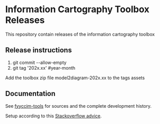 # Information Cartography Toolbox Releases
This repository contain releases of the information cartography toolbox

## Release instructions

1. git commit --allow-empty
2. git tag '202x.xx'   #year-month

Add the toolbox zip file model2diagram-202x.xx to the tags assets

## Documentation

See [fyyccim-tools](https://github.com/foryouandyourcustomers/fyyccim-tools) for sources and the complete development history.

Setup according to this [Stackoverflow advice](https://stackoverflow.com/questions/26217941/can-i-make-releases-public-from-a-private-github-repo).
